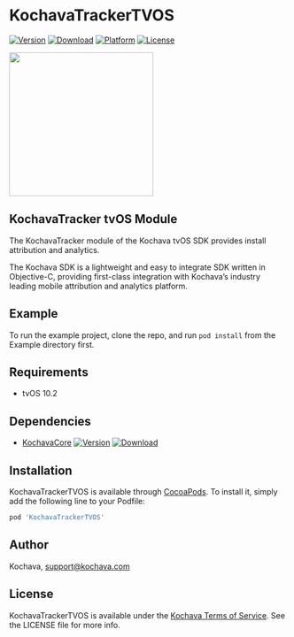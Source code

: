 # KochavaTrackerTVOS

[![Version](https://img.shields.io/cocoapods/v/KochavaTrackerTVOS.svg?style=flat)](http://cocoapods.org/pods/KochavaTrackerTVOS)
[![Download](https://api.bintray.com/packages/kochava/apple/tracker/images/download.svg)](https://bintray.com/kochava/apple/tracker/_latestVersion)
[![Platform](https://img.shields.io/cocoapods/p/KochavaTrackerTVOS.svg?style=flat)](http://cocoapods.org/pods/KochavaTrackerTVOS)
[![License](https://img.shields.io/cocoapods/l/KochavaTrackerTVOS.svg?style=flat)](http://cocoapods.org/pods/KochavaTrackerTVOS)

<img src="https://storage.googleapis.com/kochava-web/2016/07/Kochava-horizontal-black-800x154.png" width="260" />

## KochavaTracker tvOS Module

The KochavaTracker module of the Kochava tvOS SDK provides install attribution and analytics.

The Kochava SDK is a lightweight and easy to integrate SDK written in Objective-C, providing first-class integration with Kochava’s industry leading mobile attribution and analytics platform.

## Example

To run the example project, clone the repo, and run `pod install` from the Example directory first.

## Requirements

* tvOS 10.2

## Dependencies

* [KochavaCore](https://cocoapods.org/pods/KochavaCoreTVOS)
[![Version](https://img.shields.io/cocoapods/v/KochavaCoreTVOS.svg?style=flat)](https://cocoapods.org/pods/KochavaCoreTVOS) [ ![Download](https://api.bintray.com/packages/kochava/apple/core/images/download.svg) ](https://bintray.com/kochava/apple/core/_latestVersion)

## Installation

KochavaTrackerTVOS is available through [CocoaPods](http://cocoapods.org).
To install it, simply add the following line to your Podfile:

```ruby
pod 'KochavaTrackerTVOS'
```

## Author

Kochava, support@kochava.com

## License

KochavaTrackerTVOS is available under the [Kochava Terms of Service](https://www.kochava.com/terms-of-service/). See the LICENSE file for more info.
